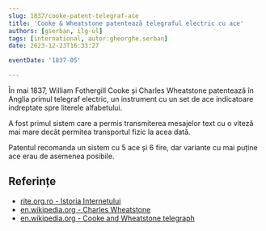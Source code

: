 ```yaml
---
slug: 1837/cooke-patent-telegraf-ace
title: 'Cooke & Wheatstone patentează telegraful electric cu ace'
authors: [gserban, ilg-ul]
tags: [international, autor:gheorghe.serban]
date: 2023-12-23T16:33:27

eventDate: '1837-05'

---
```


În mai 1837, William Fothergill Cooke și Charles Wheatstone patentează în Anglia
primul telegraf electric, un instrument cu un set de ace indicatoare indreptate
spre literele alfabetului.

<!-- truncate -->

A fost primul sistem care a permis transmiterea mesajelor text cu o viteză mai mare decât permitea transportul fizic la acea dată.

Patentul recomanda un sistem cu 5 ace și 6 fire, dar variante cu
mai puține ace erau de asemenea posibile.

## Referințe

- [rite.org.ro - Istoria Internetului](https://rite.org.ro/istoria-internetului/)
- [en.wikipedia.org - Charles Wheatstone](https://en.wikipedia.org/wiki/Charles_Wheatstone)
- [en.wikipedia.org - Cooke and Wheatstone telegraph](https://en.wikipedia.org/wiki/Cooke_and_Wheatstone_telegraph)
